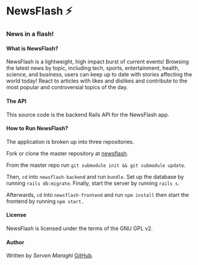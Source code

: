 # NewsFlash ⚡

### News in a flash!

#### What is NewsFlash?

NewsFlash is a lightweight, high impact burst of current events! Browsing the latest news by topic, including tech, sports, entertainment, health, science, and business, users can keep up to date with stories affecting the world today! React to articles with likes and dislikes and contribute to the most popular and controversial topics of the day.

#### The API

This source code is the backend Rails API for the NewsFlash app. 

#### How to Run NewsFlash?

The application is broken up into three repositories.

Fork or clone the master repository at [newsflash](https://github.com/smaraghi/newsflash).

From the master repo run `git submodule init && git submodule update`.

Then, `cd` into `newsflash-backend` and run `bundle`. Set up the database by running `rails db:migrate`. Finally, start the server by running `rails s`. 

Afterwards, `cd` into `newsflash-frontend` and run `npm install` then start the frontend by running `npm start.`

#### License

NewsFlash is licensed under the terms of the GNU GPL v2.

#### Author

Written by _Serven Maraghi_ [GitHub](https://github.com/smaraghi/).
